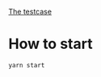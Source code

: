 [The testcase](https://publicdoc.clickup.com/2659433/p/h/2h539-778/840ce49e651e59a)

# How to start
```shell
yarn start
```
